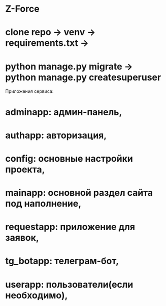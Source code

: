 # Z-Force

# clone repo -> venv -> requirements.txt -> 
# python manage.py migrate -> python manage.py createsuperuser
Приложения сервиса:
# adminapp: админ-панель,
# authapp: авторизация,
# config: основные настройки проекта,
# mainapp: основной раздел сайта под наполнение,
# requestapp: приложение для заявок,
# tg_botapp: телеграм-бот,
# userapp: пользователи(если необходимо),





